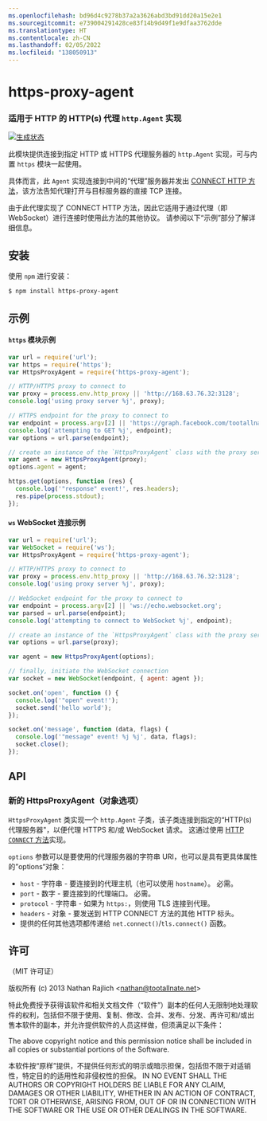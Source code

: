 ```yaml
---
ms.openlocfilehash: bd96d4c9278b37a2a3626abd3bd91dd20a15e2e1
ms.sourcegitcommit: e739004291428ce83f14b9d49f1e9dfaa3762dde
ms.translationtype: HT
ms.contentlocale: zh-CN
ms.lasthandoff: 02/05/2022
ms.locfileid: "138050913"
---
```

<a name="https-proxy-agent"></a>https-proxy-agent
================
### <a name="an-https-proxy-httpagent-implementation-for-https"></a>适用于 HTTP 的 HTTP(s) 代理 `http.Agent` 实现
[![生成状态](https://github.com/TooTallNate/node-https-proxy-agent/workflows/Node%20CI/badge.svg)](https://github.com/TooTallNate/node-https-proxy-agent/actions?workflow=Node+CI)

此模块提供连接到指定 HTTP 或 HTTPS 代理服务器的 `http.Agent` 实现，可与内置 `https` 模块一起使用。

具体而言，此 `Agent` 实现连接到中间的“代理”服务器并发出 [CONNECT HTTP 方法][CONNECT]，该方法告知代理打开与目标服务器的直接 TCP 连接。

由于此代理实现了 CONNECT HTTP 方法，因此它适用于通过代理（即 WebSocket）进行连接时使用此方法的其他协议。
请参阅以下“示例”部分了解详细信息。


<a name="installation"></a>安装
------------

使用 `npm` 进行安装：

``` bash
$ npm install https-proxy-agent
```


<a name="examples"></a>示例
--------

#### <a name="https-module-example"></a>`https` 模块示例

``` js
var url = require('url');
var https = require('https');
var HttpsProxyAgent = require('https-proxy-agent');

// HTTP/HTTPS proxy to connect to
var proxy = process.env.http_proxy || 'http://168.63.76.32:3128';
console.log('using proxy server %j', proxy);

// HTTPS endpoint for the proxy to connect to
var endpoint = process.argv[2] || 'https://graph.facebook.com/tootallnate';
console.log('attempting to GET %j', endpoint);
var options = url.parse(endpoint);

// create an instance of the `HttpsProxyAgent` class with the proxy server information
var agent = new HttpsProxyAgent(proxy);
options.agent = agent;

https.get(options, function (res) {
  console.log('"response" event!', res.headers);
  res.pipe(process.stdout);
});
```

#### <a name="ws-websocket-connection-example"></a>`ws` WebSocket 连接示例

``` js
var url = require('url');
var WebSocket = require('ws');
var HttpsProxyAgent = require('https-proxy-agent');

// HTTP/HTTPS proxy to connect to
var proxy = process.env.http_proxy || 'http://168.63.76.32:3128';
console.log('using proxy server %j', proxy);

// WebSocket endpoint for the proxy to connect to
var endpoint = process.argv[2] || 'ws://echo.websocket.org';
var parsed = url.parse(endpoint);
console.log('attempting to connect to WebSocket %j', endpoint);

// create an instance of the `HttpsProxyAgent` class with the proxy server information
var options = url.parse(proxy);

var agent = new HttpsProxyAgent(options);

// finally, initiate the WebSocket connection
var socket = new WebSocket(endpoint, { agent: agent });

socket.on('open', function () {
  console.log('"open" event!');
  socket.send('hello world');
});

socket.on('message', function (data, flags) {
  console.log('"message" event! %j %j', data, flags);
  socket.close();
});
```

<a name="api"></a>API
---

### <a name="new-httpsproxyagentobject-options"></a>新的 HttpsProxyAgent（对象选项）

`HttpsProxyAgent` 类实现一个 `http.Agent` 子类，该子类连接到指定的“HTTP(s) 代理服务器"，以便代理 HTTPS 和/或 WebSocket 请求。 这通过使用 [HTTP `CONNECT` 方法][CONNECT]实现。

`options` 参数可以是要使用的代理服务器的字符串 URI，也可以是具有更具体属性的”options“对象：

  * `host` - 字符串 - 要连接到的代理主机（也可以使用 `hostname`）。 必需。
  * `port` - 数字 - 要连接到的代理端口。 必需。
  * `protocol` - 字符串 - 如果为 `https:`，则使用 TLS 连接到代理。
  * `headers` - 对象 - 要发送到 HTTP CONNECT 方法的其他 HTTP 标头。
  * 提供的任何其他选项都传递给 `net.connect()`/`tls.connect()` 函数。


<a name="license"></a>许可
-------

（MIT 许可证）

版权所有 (c) 2013 Nathan Rajlich &lt;nathan@tootallnate.net&gt;

特此免费授予获得该软件和相关文档文件（“软件”）副本的任何人无限制地处理软件的权利，包括但不限于使用、复制、修改、合并、发布、分发、再许可和/或出售本软件的副本，并允许提供软件的人员这样做，但须满足以下条件：

The above copyright notice and this permission notice shall be included in all copies or substantial portions of the Software.

本软件按“原样”提供，不提供任何形式的明示或暗示担保，包括但不限于对适销性，特定目的的适用性和非侵权性的担保。
IN NO EVENT SHALL THE AUTHORS OR COPYRIGHT HOLDERS BE LIABLE FOR ANY CLAIM, DAMAGES OR OTHER LIABILITY, WHETHER IN AN ACTION OF CONTRACT, TORT OR OTHERWISE, ARISING FROM, OUT OF OR IN CONNECTION WITH THE SOFTWARE OR THE USE OR OTHER DEALINGS IN THE SOFTWARE.

[CONNECT]: http://en.wikipedia.org/wiki/HTTP_tunnel#HTTP_CONNECT_Tunneling
